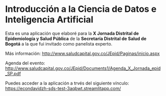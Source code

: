 # Introducción a la Ciencia de Datos e Inteligencia Artificial

Esta es una aplicación que elaboré para la **X Jornada Distrital de Epidemiología y Salud Pública** de la **Secretaría Distrital de Salud de Bogotá** a la que fui invitado como panelista experto.

Más información: http://www.saludcapital.gov.co/JEpid/Paginas/inicio.aspx

Agenda del evento: http://www.saludcapital.gov.co/JEpid/Documents1/Agenda_X_Jornada_epid_SP.pdf


Puedes acceder a la aplicación a trvés del siguiente vínculo: https://econdavidzh-sds-test-3aqbwt.streamlitapp.com/


